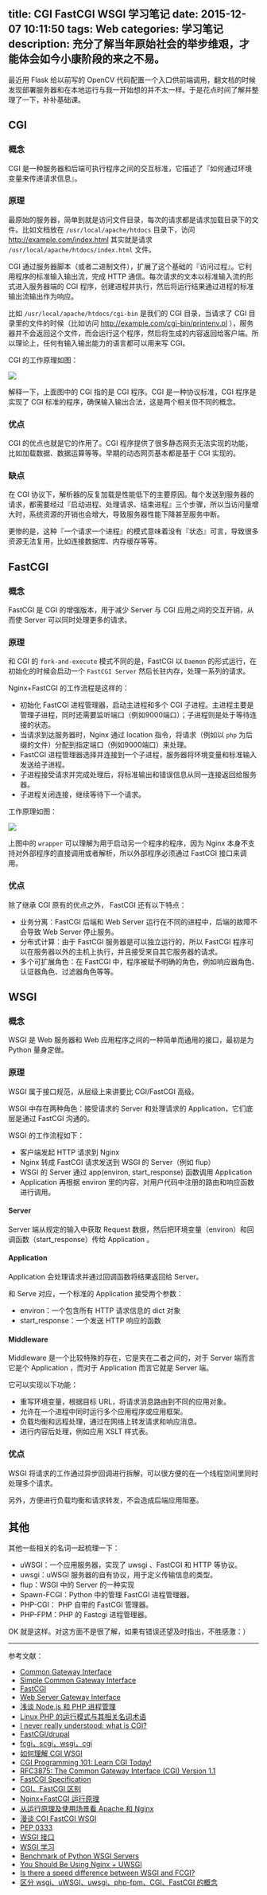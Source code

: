 title: CGI FastCGI WSGI 学习笔记
date: 2015-12-07 10:11:50
tags: Web
categories: 学习笔记
description: 充分了解当年原始社会的举步维艰，才能体会如今小康阶段的来之不易。
---

最近用 Flask 给以前写的 OpenCV 代码配置一个入口供前端调用，翻文档的时候发现部署服务器和在本地运行与我一开始想的并不太一样。于是花点时间了解并整理了一下，补补基础课。


## CGI

### 概念

CGI 是一种服务器和后端可执行程序之间的交互标准，它描述了『如何通过环境变量来传递请求信息』。

### 原理

最原始的服务器，简单到就是访问文件目录，每次的请求都是请求加载目录下的文件。比如文档放在 `/usr/local/apache/htdocs` 目录下，访问 http://example.com/index.html 其实就是请求 `/usr/local/apache/htdocs/index.html` 文件。

CGI 通过服务器脚本（或者二进制文件），扩展了这个基础的『访问过程』。它利用程序的标准输入输出流，完成 HTTP 通信。每次请求的文本以标准输入流的形式进入服务器端的 CGI 程序，创建进程并执行，然后将运行结果通过进程的标准输出流输出作为响应。

比如 `/usr/local/apache/htdocs/cgi-bin` 是我们的 CGI 目录，当请求了 CGI 目录里的文件的时候（比如访问 http://example.com/cgi-bin/printenv.pl ），服务器并不会返回这个文件，而会运行这个程序，然后将生成的内容返回给客户端。所以理论上，任何有输入输出能力的语言都可以用来写 CGI。

CGI 的工作原理如图：

![](http://ww1.sinaimg.cn/large/61d238c7jw1eyr31id7kqj20z40cwjtn.jpg)

解释一下，上面图中的 CGI 指的是 CGI 程序。CGI 是一种协议标准，CGI 程序是实现了 CGI 标准的程序，确保输入输出合法，这是两个相关但不同的概念。

### 优点

CGI 的优点也就是它的作用了。CGI 程序提供了很多静态网页无法实现的功能，比如加载数据、数据运算等等。早期的动态网页基本都是基于 CGI 实现的。

### 缺点

在 CGI 协议下，解析器的反复加载是性能低下的主要原因。每个发送到服务器的请求，都需要经过『启动进程、处理请求、结束进程』三个步骤，所以当访问量增大时，系统资源的开销也会增大，导致服务器性能下降甚至服务中断。

更惨的是，这种『一个请求一个进程』的模式意味着没有『状态』可言，导致很多资源无法复用，比如连接数据库、内存缓存等等。



## FastCGI

### 概念

FastCGI 是 CGI 的增强版本，用于减少 Server 与 CGI 应用之间的交互开销，从而使 Server 可以同时处理更多的请求。

### 原理

和 CGI 的 `fork-and-execute` 模式不同的是，FastCGI 以 `Daemon` 的形式运行，在初始化的时候会启动一个 `FastCGI Server` 然后长驻内存，处理一系列的请求。

Nginx+FastCGI 的工作流程是这样的：

- 初始化 FastCGI 进程管理器，启动主进程和多个 CGI 子进程。主进程主要是管理子进程，同时还需要监听端口（例如9000端口）；子进程则是处于等待连接的状态。
- 当请求到达服务器时，Nginx 通过 location 指令，将请求（例如以 `php` 为后缀的文件）分配到指定端口（例如9000端口）来处理。
- FastCGI 进程管理器选择并连接到一个子进程，服务器将环境变量和标准输入发送给子进程。
- 子进程接受请求并完成处理后，将标准输出和错误信息从同一连接返回给服务器。
- 子进程关闭连接，继续等待下一个请求。

工作原理如图：

![](http://ww4.sinaimg.cn/large/61d238c7jw1eyr2zrcgzrj218e0c4ju1.jpg)

上图中的 `wrapper` 可以理解为用于启动另一个程序的程序，因为 Nginx 本身不支持对外部程序的直接调用或者解析，所以外部程序必须通过 FastCGI 接口来调用。

### 优点

除了继承 CGI 原有的优点之外， FastCGI 还有以下特点：

- 业务分离：FastCGI 后端和 Web Server 运行在不同的进程中，后端的故障不会导致 Web Server 停止服务。
- 分布式计算：由于 FastCGI 服务器是可以独立运行的，所以 FastCGI 程序可以在服务器以外的主机上执行，并且接受来自其它服务器的请求。
- 多个可扩展角色：在 FastCGI 中，程序被赋予明确的角色，例如响应器角色、认证器角色、过滤器角色等等。



## WSGI

### 概念

WSGI 是 Web 服务器和 Web 应用程序之间的一种简单而通用的接口，最初是为 Python 量身定做。

### 原理

WSGI 属于接口规范，从层级上来讲要比 CGI/FastCGI 高级。

WSGI 中存在两种角色：接受请求的 Server 和处理请求的 Application，它们底层是通过 FastCGI 沟通的。

WSGI 的工作流程如下：

- 客户端发起 HTTP 请求到 Nginx
- Nginx 转成 FastCGI 请求发送到 WSGI 的 Server（例如 flup）
- WSGI 的 Server 通过 app(environ, start_response) 函数调用 Application
- Application 再根据 environ 里的内容，对用户代码中注册的路由和响应函数进行调用。


#### Server

Server 端从规定的输入中获取 Request 数据，然后把环境变量（environ）和回调函数（start_response）传给 Application 。

#### Application

Application 会处理请求并通过回调函数将结果返回给 Server。

和 Serve 对应，一个标准的 Application 接受两个参数：

- environ：一个包含所有 HTTP 请求信息的 dict 对象
- start_response：一个发送 HTTP 响应的函数

#### Middleware

Middleware 是一个比较特殊的存在，它是夹在二者之间的，对于 Server 端而言它是个 Application ，而对于 Application 而言它就是 Server 端。

它可以实现以下功能：

- 重写环境变量，根据目标 URL，将请求消息路由到不同的应用对象。
- 允许在一个进程中同时运行多个应用程序或应用框架。
- 负载均衡和远程处理，通过在网络上转发请求和响应消息。
- 进行内容后处理，例如应用 XSLT 样式表。

### 优点

WSGI 将请求的工作通过异步回调进行拆解，可以很方便的在一个线程空间里同时处理多个请求。

另外，方便进行负载均衡和请求转发，不会造成后端应用阻塞。


## 其他

其他一些相关的名词一起梳理一下：

- uWSGI：一个应用服务器，实现了 uwsgi 、FastCGI 和 HTTP 等协议。
- uwsgi：uWSGI 服务器的自有协议，用于定义传输信息的类型。
- flup：WSGI 中的 Server 的一种实现
- Spawn-FCGI：Python 中的管理 FastCGI 进程管理器。
- PHP-CGI： PHP 自带的 FastCGI 管理器。
- PHP-FPM：PHP 的 Fastcgi 进程管理器。

OK 就是这样。对这方面不是很了解，如果有错误还望及时指出，不胜感激：）



***

参考文献：

- [Common Gateway Interface](https://en.wikipedia.org/wiki/Common_Gateway_Interface)
- [Simple Common Gateway Interface](https://en.wikipedia.org/wiki/Simple_Common_Gateway_Interface)
- [FastCGI](https://en.wikipedia.org/wiki/FastCGI)
- [Web Server Gateway Interface](https://en.wikipedia.org/wiki/Web_Server_Gateway_Interface)
- [浅谈 Node.js 和 PHP 进程管理](http://taobaofed.org/blog/2015/11/24/nodejs-php-process-manager/)
- [Linux PHP 的运行模式与其相关名词术语](http://www.2cto.com/os/201111/111318.html)
- [I never really understood: what is CGI?](http://stackoverflow.com/questions/2089271/i-never-really-understood-what-is-cgi)
- [FastCGI/drupal](http://www.fastcgi.com/drupal/)
- [fcgi，scgi，wsgi，cgi](http://zires.info/2011/01/fcgi-scgi-wsgi-cgi/)
- [如何理解 CGI WSGI](http://www.zhihu.com/question/19998865)
- [CGI Programming 101: Learn CGI Today!](http://www.cgi101.com/learn/)
- [RFC3875: The Common Gateway Interface (CGI) Version 1.1](http://tools.ietf.org/html/rfc3875)
- [FastCGI Specification](http://www.fastcgi.com/devkit/doc/fcgi-spec.html)
- [CGI、FastCGI 区别](http://ifxoxo.com/cgi_fastcgi.html)
- [Nginx+FastCGI 运行原理](http://book.51cto.com/art/201202/314840.htm)
- [从运行原理及使用场景看 Apache 和 Nginx](http://yansu.org/2014/02/15/apache-and-nginx.html)
- [漫谈 CGI FastCGI WSGI](http://blog.51reboot.com/cgi-fastcgi-wsgi/)
- [PEP 0333](https://www.python.org/dev/peps/pep-0333/)
- [WSGI 接口](http://www.liaoxuefeng.com/wiki/0014316089557264a6b348958f449949df42a6d3a2e542c000/001432012393132788f71e0edad4676a3f76ac7776f3a16000)
- [WSGI 学习](http://yansu.org/2013/05/19/what-is-wsgi.html)
- [Benchmark of Python WSGI Servers](http://nichol.as/benchmark-of-python-web-servers)
- [You Should Be Using Nginx + UWSGI](http://cramer.io/2013/06/27/serving-python-web-applications/)
- [Is there a speed difference between WSGI and FCGI?](http://stackoverflow.com/questions/1747266/is-there-a-speed-difference-between-wsgi-and-fcgi)
- [区分 wsgi、uWSGI、uwsgi、php-fpm、CGI、FastCGI 的概念](http://www.itopers.com/?p=586)
